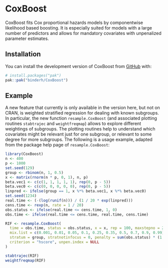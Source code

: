 
<!-- README.md is generated from README.Rmd. Please edit that file -->

# CoxBoost

<!-- badges: start -->
<!-- badges: end -->

CoxBoost fits Cox proportional hazards models by componentwise
likelihood based boosting. It is especially suited for models with a
large number of predictors and allows for mandatory covariates with
unpenalized parameter estimates.

## Installation

You can install the development version of CoxBoost from
[GitHub](https://github.com/) with:

``` r
# install.packages("pak")
pak::pak("binderh/CoxBoost")
```

## Example

A new feature that currently is only available in the version here, but
not on CRAN, is weighted stratified regression for dealing with known
subgroups. In particular, the new function `resample.CoxBoost` (and
associated plotting routines `stabtrajec` and `weightfreqmap`) allows to
explore different weightings of subgroups. The plotting routines help to
understand which covariates might be relevant just for one subgroup, or
relevant to some degree for more subgroups. The following is a usage
example, adapted from the package help page of `resample.CoxBoost`:

``` r
library(CoxBoost)
n <- 400
p <- 1000
set.seed(129)
group <- rbinom(n, 1, 0.5)
x <- matrix(rnorm(n * p, 0, 1), n, p)
beta.vec1 <- c(c(1, 1, 1, 1, 1), rep(0, p - 5))
beta.vec0 <- c(c(0, 0, 0, 0, 0), rep(0, p - 5))
linpred <- ifelse(group == 1, x %*% beta.vec1, x %*% beta.vec0)
set.seed(1234)
real.time <- (-(log(runif(n))) / (1 / 20 * exp(linpred)))
cens.time <- rexp(n, rate = 1 / 20)
obs.status <- ifelse(real.time <= cens.time, 1, 0)
obs.time <- ifelse(real.time <= cens.time, real.time, cens.time)

RIF <- resample.CoxBoost(
  time = obs.time, status = obs.status, x = x, rep = 100, maxstepno = 200, multicore = FALSE,
  mix.list = c(0.001, 0.01, 0.05, 0.1, 0.25, 0.35, 0.5, 0.7, 0.9, 0.99),
  stratum = group, stratnotinfocus = 0, penalty = sum(obs.status) * (1 / 0.02 - 1),
  criterion = "hscore", unpen.index = NULL
)

stabtrajec(RIF)
weightfreqmap(RIF)
```
